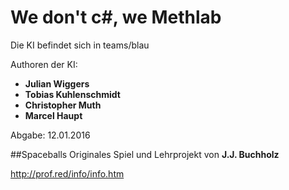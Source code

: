 # We don't c#, we Methlab

Die KI befindet sich in teams/blau

Authoren der KI:

- **Julian Wiggers**
- **Tobias Kuhlenschmidt**
- **Christopher Muth**
- **Marcel Haupt**

Abgabe: 12.01.2016

##Spaceballs
Originales Spiel und Lehrprojekt von **J.J. Buchholz**

http://prof.red/info/info.htm
